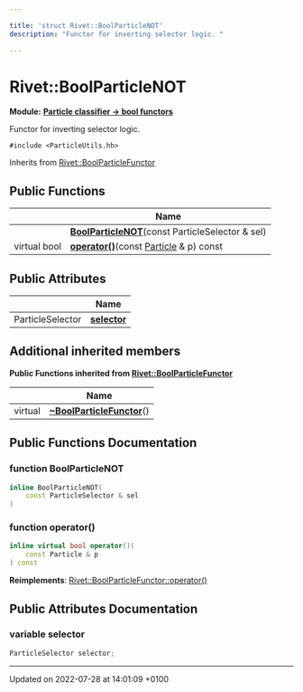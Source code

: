 ```yaml
---

title: 'struct Rivet::BoolParticleNOT'
description: "Functor for inverting selector logic. "

---
```


# Rivet::BoolParticleNOT

**Module:** **[Particle classifier -> bool functors](http://example.org/modules/group__particleutils__p2bool/)**



Functor for inverting selector logic. 


`#include <ParticleUtils.hh>`

Inherits from [Rivet::BoolParticleFunctor](http://example.org/classes/structrivet_1_1boolparticlefunctor/)

## Public Functions

|                | Name           |
| -------------- | -------------- |
| | **[BoolParticleNOT](http://example.org/classes/structrivet_1_1boolparticlenot/#function-boolparticlenot)**(const ParticleSelector & sel) |
| virtual bool | **[operator()](http://example.org/classes/structrivet_1_1boolparticlenot/#function-operator())**(const <a href="http://example.org/classes/classrivet_1_1particle/">Particle</a> & p) const |

## Public Attributes

|                | Name           |
| -------------- | -------------- |
| ParticleSelector | **[selector](http://example.org/classes/structrivet_1_1boolparticlenot/#variable-selector)**  |

## Additional inherited members

**Public Functions inherited from [Rivet::BoolParticleFunctor](http://example.org/classes/structrivet_1_1boolparticlefunctor/)**

|                | Name           |
| -------------- | -------------- |
| virtual | **[~BoolParticleFunctor](http://example.org/classes/structrivet_1_1boolparticlefunctor/#function-~boolparticlefunctor)**() |


## Public Functions Documentation

### function BoolParticleNOT

```cpp
inline BoolParticleNOT(
    const ParticleSelector & sel
)
```


### function operator()

```cpp
inline virtual bool operator()(
    const Particle & p
) const
```


**Reimplements**: [Rivet::BoolParticleFunctor::operator()](http://example.org/classes/structrivet_1_1boolparticlefunctor/#function-operator())


## Public Attributes Documentation

### variable selector

```cpp
ParticleSelector selector;
```


-------------------------------

Updated on 2022-07-28 at 14:01:09 +0100
